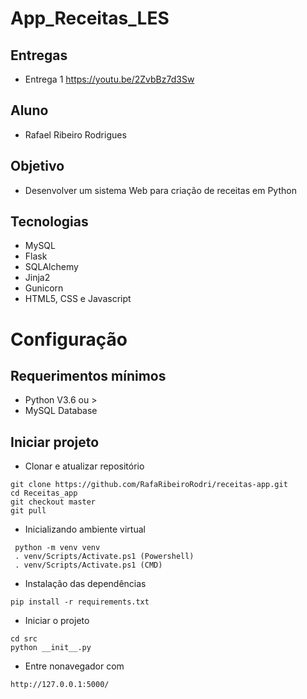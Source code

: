 # App_Receitas_LES

## Entregas
- Entrega 1 https://youtu.be/2ZvbBz7d3Sw

## Aluno
- Rafael Ribeiro Rodrigues

## Objetivo
- Desenvolver um sistema Web para criação de receitas em Python

## Tecnologias
- MySQL
- Flask
- SQLAlchemy
- Jinja2
- Gunicorn
- HTML5, CSS e Javascript

# Configuração

## Requerimentos mínimos
- Python V3.6 ou >
- MySQL Database

## Iniciar projeto
- Clonar e atualizar repositório
```
git clone https://github.com/RafaRibeiroRodri/receitas-app.git
cd Receitas_app
git checkout master
git pull
```
- Inicializando ambiente virtual
```
 python -m venv venv
 . venv/Scripts/Activate.ps1 (Powershell)
 . venv/Scripts/Activate.ps1 (CMD)
```


- Instalação das dependências
```
pip install -r requirements.txt
```

- Iniciar o projeto

```
cd src
python __init__.py
```

- Entre nonavegador com
```
http://127.0.0.1:5000/
```

